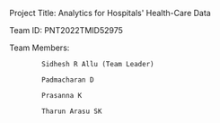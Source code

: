 Project Title: Analytics for Hospitals' Health-Care Data

Team ID: PNT2022TMID52975

Team Members:

            Sidhesh R Allu (Team Leader)
            
            Padmacharan D 
            
            Prasanna K
            
            Tharun Arasu SK
